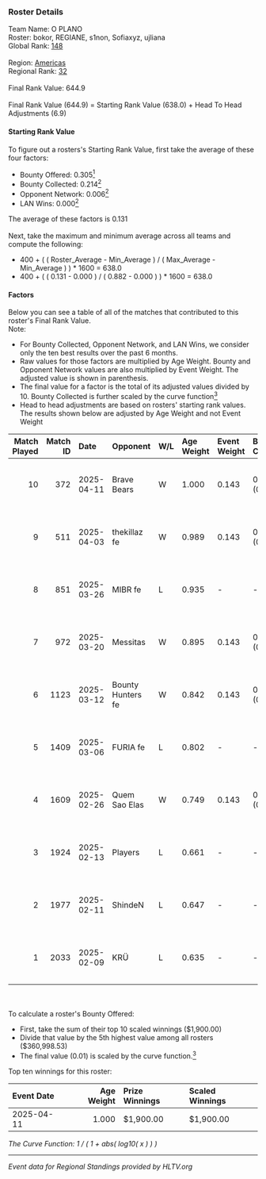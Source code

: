 ### Roster Details<br />
Team Name: O PLANO<br />
Roster: bokor, REGIANE, s1non, Sofiaxyz, ujliana<br />
Global Rank: [148](../../standings_global_2025_05_05.md)<br />
<br />
Region: [Americas]( ../../standings_americas_2025_05_05.md)<br />
Regional Rank: [32]( ../../standings_americas_2025_05_05.md)<br />
<br />
Final Rank Value:  644.9<br />
<br />
Final Rank Value (644.9) = Starting Rank Value (638.0) + Head To Head Adjustments (6.9)<br />

#### Starting Rank Value<br />
To figure out a rosters's Starting Rank Value, first take the average of these four factors:<br />
- Bounty Offered: 0.305[<sup>1</sup>](#table2)
- Bounty Collected: 0.214[<sup>2</sup>](#table1)
- Opponent Network: 0.006[<sup>2</sup>](#table1)
- LAN Wins: 0.000[<sup>2</sup>](#table1)

The average of these factors is 0.131<br />
<br />
Next, take the maximum and minimum average across all teams and compute the following:<br />
- 400 + ( ( Roster_Average - Min_Average ) / ( Max_Average - Min_Average ) ) * 1600 = 638.0
- 400 + ( ( 0.131 - 0.000 ) / ( 0.882 - 0.000 ) ) * 1600 = 638.0


#### Factors<br />
Below you can see a table of all of the matches that contributed to this roster's Final Rank Value.<br />
Note:<br />

- For Bounty Collected, Opponent Network, and LAN Wins, we consider only the ten best results over the past 6 months.
- Raw values for those factors are multiplied by Age Weight. Bounty and Opponent Network values are also multiplied by Event Weight. The adjusted value is shown in parenthesis.
- The final value for a factor is the total of its adjusted values divided by 10. Bounty Collected is further scaled by the curve function[<sup>3</sup>](#curveFunction)
- Head to head adjustments are based on rosters' starting rank values. The results shown below are adjusted by Age Weight and not Event Weight
<span id="table1"></span><br />


| Match Played | Match ID | Date       | Opponent          | W/L | Age Weight | Event Weight | Bounty Collected | Opponent Network | LAN Wins  | H2H Adj. | Roster                                     |
| -: | -: | :- | :- | :- | :- | :- | :- | :- | :- | -: | :- |
|           10 |      372 | 2025-04-11 | Brave Bears       | W   | 1.000      | 0.143        | 0.003 (0.000)    | 0.000 (0.000)    | 0 (0.000) |     8.70 | bokor, REGIANE, s1non, Sofiaxyz, ujliana   |
|            9 |      511 | 2025-04-03 | thekillaz fe      | W   | 0.989      | 0.143        | 0.003 (0.000)    | 0.138 (0.020)    | 0 (0.000) |    13.30 | bokor, LyttleZ, REGIANE, s1non, Sofiaxyz   |
|            8 |      851 | 2025-03-26 | MIBR fe           | L   | 0.935      | -            | -                | -                | -         |   -12.26 | bokor, LyttleZ, REGIANE, s1non, Sofiaxyz   |
|            7 |      972 | 2025-03-20 | Messitas          | W   | 0.895      | 0.143        | 0.003 (0.000)    | 0.044 (0.006)    | 0 (0.000) |    12.71 | bokor, LyttleZ, REGIANE, Sofiaxyz, ujliana |
|            6 |     1123 | 2025-03-12 | Bounty Hunters fe | W   | 0.842      | 0.143        | 0.004 (0.000)    | 0.179 (0.022)    | 0 (0.000) |    12.40 | bokor, LyttleZ, s1non, Sofiaxyz, ujliana   |
|            5 |     1409 | 2025-03-06 | FURIA fe          | L   | 0.802      | -            | -                | -                | -         |    -9.04 | bokor, LyttleZ, REGIANE, s1non, Sofiaxyz   |
|            4 |     1609 | 2025-02-26 | Quem Sao Elas     | W   | 0.749      | 0.143        | 0.004 (0.000)    | 0.137 (0.015)    | 0 (0.000) |    12.11 | bokor, LyttleZ, REGIANE, s1non, Sofiaxyz   |
|            3 |     1924 | 2025-02-13 | Players           | L   | 0.661      | -            | -                | -                | -         |    -9.94 | LyttleZ, REGIANE, s1non, segalla, Sofiaxyz |
|            2 |     1977 | 2025-02-11 | ShindeN           | L   | 0.647      | -            | -                | -                | -         |    -7.90 | bokor, LyttleZ, REGIANE, s1non, Sofiaxyz   |
|            1 |     2033 | 2025-02-09 | KRÜ               | L   | 0.635      | -            | -                | -                | -         |   -13.14 | bokor, LyttleZ, REGIANE, s1non, Sofiaxyz   |

<br />
<span id="table2"></span><br />
To calculate a roster's Bounty Offered:<br />

- First, take the sum of their top 10 scaled winnings ($1,900.00)
- Divide that value by the 5th highest value among all rosters ($360,998.53)
- The final value (0.01) is scaled by the curve function.[<sup>3</sup>](#curveFunction)

Top ten winnings for this roster:<br />

| Event Date | Age Weight | Prize Winnings | Scaled Winnings |
| :- | -: | :- | :- |
| 2025-04-11 |      1.000 | $1,900.00      | $1,900.00       |


<span id="curveFunction"></span>_The Curve Function: 1 / ( 1 + abs( log10( x ) ) )_<br />

---
_Event data for Regional Standings provided by HLTV.org_<br />
